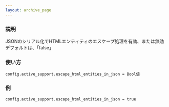 ```yaml
---
layout: archive_page
---
```

### 説明
JSONのシリアル化でHTMLエンティティのエスケープ処理を有効、または無効  
デフォルトは、「false」

### 使い方
    config.active_support.escape_html_entities_in_json = Bool値

### 例
    config.active_support.escape_html_entities_in_json = true